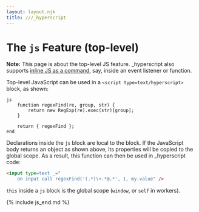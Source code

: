```yaml
---
layout: layout.njk
title: ///_hyperscript
---
```


# The `js` Feature (top-level)

**Note:** This page is about the top-level JS feature. \_hyperscript also supports [inline JS as a command](/commands/js/), say, inside an event listener or function.

Top-level JavaScript can be used in a `<script type=text/hyperscript>` block, as shown:

```hyperscript
js
    function regexFind(re, group, str) {
        return new RegExp(re).exec(str)[group];
    }

    return { regexFind };
end
```

Declarations inside the `js` block are local to the block. If the JavaScript body returns an object as shown above, its properties will be copied to the global scope. As a result, this function can then be used in \_hyperscript code:

```html
<input type=text _="
    on input call regexFind('(.*)\+.*@.*', 1, my.value" />
```


<div hidden><!-- this is not implemented yet -->

`js` blocks can also be placed in workers:

```hyperscript
worker MyWorker
    js
        return {
            _regexFind(re, group, str) {
                return new RegExp(re).exec(str)[group];
            }
        };
    end
    def regexFind(re, group, str) return _regexFind(re, group, str) end
```

</div>

`this` inside a `js` block is the global scope (`window`, or `self` in workers).

{% include js_end.md %}
